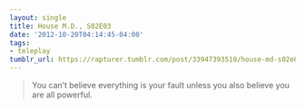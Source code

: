 ```yaml
---
layout: single
title: House M.D., S02E03
date: '2012-10-20T04:14:45-04:00'
tags:
- teleplay
tumblr_url: https://rapturer.tumblr.com/post/33947393510/house-md-s02e03
---
```

> You can’t believe everything is your fault unless you also believe you are all powerful.

